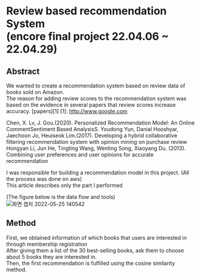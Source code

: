 # Review based recommendation System</br>(encore final project 22.04.06 ~ 22.04.29)

## Abstract
We wanted to create a recommendation system based on review data of books sold on Amazon.  
The reason for adding review scores to the recommendation system was based on the evidence in several papers that review scores increase accuracy.
[papers][1]
    [1]: http://www.google.com

<Referenced papers>
Chen, X. Lv, J. Gou.(2020). Personalized Recommendation Model:  An Online CommentSentiment Based AnalysisS.  
Youdong Yun, Danial Hooshyar, Jaechoon Jo, Heuiseok Lim.(2017). Developing a hybrid collaborative filtering recommendation system with opinion mining on purchase review
Hongyan Li, Jun He, Tingting Wang, Wenting Song, Xiaoyang Du. (2013). Combining user preferences and user opinions for accurate recommendation  

I was responsible for building a recommendation model in this project. (All the process was done on aws)  
This article describes only the part I performed  

(The figure below is the data flow and tools)
![화면 캡처 2022-05-25 140542](https://user-images.githubusercontent.com/96279383/170183938-9f9af045-8b36-4eec-9ce0-b9de168f2780.png)

## Method
First, we obtained information of which books that users are interested in through membership registration  
After giving them a list of the 30 best-selling books, ask them to choose about 5 books they are interested in.  
Then, the first recommendation is fulfilled using the cosine similarity method.
